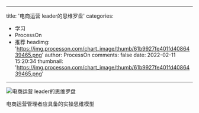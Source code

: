 
---
title: '电商运营 leader的思维罗盘'
categories: 
 - 学习
 - ProcessOn
 - 推荐
headimg: 'https://img.processon.com/chart_image/thumb/61b9927fe401fd4086439465.png'
author: ProcessOn
comments: false
date: 2022-02-11 15:20:34
thumbnail: 'https://img.processon.com/chart_image/thumb/61b9927fe401fd4086439465.png'
---

<div>   
<img class="thumb" alt="电商运营 leader的思维罗盘" src="https://img.processon.com/chart_image/thumb/61b9927fe401fd4086439465.png" referrerpolicy="no-referrer">
<p>电商运营管理者应具备的实操思维模型</p>  
</div>
            